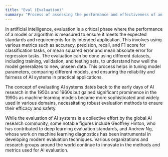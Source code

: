 ```yaml
---
title: "Eval (Evaluation)"
summary: "Process of assessing the performance and effectiveness of an AI model or algorithm based on specified criteria and datasets."
---
```

In artificial intelligence, evaluation is a critical phase where the performance of a model or algorithm is measured to ensure it meets the expected standards and requirements for its intended application. This involves using various metrics such as accuracy, precision, recall, and F1 score for classification tasks, or mean squared error and mean absolute error for regression tasks. The evaluation can be done using different datasets, including training, validation, and testing sets, to understand how well the model generalizes to new, unseen data. This process helps in tuning model parameters, comparing different models, and ensuring the reliability and fairness of AI systems in practical applications.

The concept of evaluating AI systems dates back to the early days of AI research in the 1950s and 1960s but gained significant prominence in the 1990s as machine learning models became more sophisticated and widely used in various domains, necessitating robust evaluation methods to ensure their efficacy and safety.

While the evaluation of AI systems is a collective effort by the global AI research community, some notable figures include Geoffrey Hinton, who has contributed to deep learning evaluation standards, and Andrew Ng, whose work on machine learning diagnostics has been instrumental in developing modern evaluation techniques. Various organizations and research groups around the world continue to innovate in the methods and metrics used for AI evaluation.